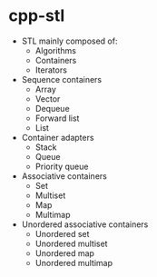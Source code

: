 # cpp-stl
* STL mainly composed of:
  * Algorithms
  * Containers
  * Iterators
* Sequence containers
  * Array
  * Vector
  * Dequeue
  * Forward list
  * List
* Container adapters
  * Stack
  * Queue
  * Priority queue
* Associative containers
  * Set
  * Multiset
  * Map
  * Multimap
* Unordered associative containers
  * Unordered set
  * Unordered multiset
  * Unordered map
  * Unordered multimap

